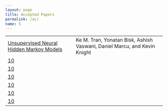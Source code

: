 ```yaml
---
layout: page
title: Accepted Papers
permalink: /ac/
name: 5
---
```



<table>
<tr><td> <a href="/final/10/10_Paper.pdf">Unsupervised Neural Hidden Markov Models</a></td><td>Ke M. Tran, Yonatan Bisk, Ashish Vaswani, Daniel Marcu, and Kevin Knight</td> </tr>
<tr><td> <a href="/final/11/11_Paper.pdf">10</a></td> </tr>
<tr><td><a href="/final/4/4_Paper.pdf">10</a> </td></tr>
<tr><td><a href="/final/6/6_Paper.pdf">10</a> </td></tr>
<tr><td><a href="/final/7/7_Paper.pdf">10</a></td> </tr>
<tr><td><a href="/final/7/7_Paperfinal/8/8_Paper.pdf">10</a> </td></tr>
<tr><td><a href="/final/9/9_Paper.pdf">10</a></td> </tr>
</table>
